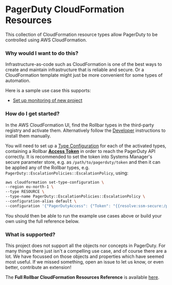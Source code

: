 # PagerDuty CloudFormation Resources

This collection of CloudFormation resource types allow PagerDuty to be controlled using AWS CloudFormation.

### Why would I want to do this?

Infrastructure-as-code such as CloudFormation is one of the best ways to create and maintain infrastructure that is reliable and secure. Or a CloudFormation template might just be more convenient for some types of automation.

Here is a sample use case this supports:

* [Set up monitoring of new project](stories/set-up-monitoring-of-new-project)

### How do I get started?

In the AWS CloudFormation UI, find the Rollbar types in the third-party registry and activate them.
Alternatively follow the [Developer](docs/dev) instructions to install them manually.

You will need to set up a [Type Configuration](https://awscli.amazonaws.com/v2/documentation/api/latest/reference/cloudformation/set-type-configuration.html)
for each of the activated types, containing a Rollbar **[Access Token](https://support.pagerduty.com/docs/api-access-keys)** in order to reach the PagerDuty API correctly.
It is recommended to set the token into Systems Manager's secure parameter store,
e.g. as `/path/to/pagerduty/token` and then it can be applied any of the Rollbar types,
e.g. `PagerDuty::EscalationPolicies::EscalationPolicy`, using:

```bash
aws cloudformation set-type-configuration \
--region eu-north-1 \
--type RESOURCE \
--type-name PagerDuty::EscalationPolicies::EscalationPolicy \
--configuration-alias default \
--configuration '{"PagerDutyAccess": {"Token": "{{resolve:ssm-secure:/path/to/pagerduty/token}}"}}'
```

You should then be able to run the example use cases above or build your own using the full reference below.

### What is supported?

This project does not support all the objects nor concepts in PagerDuty.
For many things there just isn't a compelling use case, and of course there are a lot.
We have focussed on those objects and properties which have seemed most useful.
If we missed something, open an issue to let us know, or even better, contribute an extension!

The **Full Rollbar CloudFormation Resources Reference** is available [here](resources).